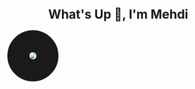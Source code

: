 <h1 align="center">What's Up 🧠, I'm Mehdi</h1>
<img border="50" src="https://cdn.discordapp.com/attachments/988164726993350738/1066104969234759790/winnie-the-pooh-tigger.gif" style="border-radius: 50%">

<!--
**MXK7/MXK7** is a ✨ _special_ ✨ repository because its `README.md` (this file) appears on your GitHub profile.

Here are some ideas to get you started:

- 🔭 I’m currently working on ...
- 🌱 I’m currently learning ...
- 👯 I’m looking to collaborate on ...
- 🤔 I’m looking for help with ...
- 💬 Ask me about ...
- 📫 How to reach me: ...
- 😄 Pronouns: ...
- ⚡ Fun fact: ...
-->




<!-- ![Cover](https://cdn.discordapp.com/attachments/988164726993350738/1066104969234759790/winnie-the-pooh-tigger.gif) -->
